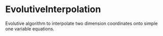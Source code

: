 # EvolutiveInterpolation
Evolutive algorithm to interpolate two dimension coordinates onto simple one variable equations.
